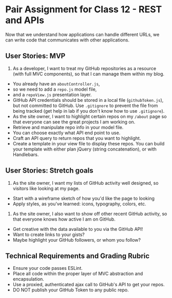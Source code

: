 # Pair Assignment for Class 12 - REST and APIs

Now that we understand how applications can handle different URLs, we can write code that communicates with other applications.

## User Stories: MVP
 1. As a developer, I want to treat my GitHub repositories as a resource (with full MVC components), so that I can manage them within my blog.
  - You already have an `aboutController.js`,
  - so we need to add a `repo.js` model file,
  - and a `repoView.js` presentation layer.
  - GitHub API credentials should be stored in a local file (`githubToken.js`), but not committed to GitHub. Use `.gitignore` to prevent the file from being tracked (get help in lab if you don't know how to use `.gitignore`).
 - As the site owner, I want to highlight certain repos on my `/about` page so that everyone can see the great projects I am working on.
  - Retrieve and manipulate repo info in your model file.
  - You can choose exactly what API end point to use.
  - Craft an API query to return repos that you want to highlight.
  - Create a template in your view file to display these repos. You can build your template with either plan jQuery (string concatenation), or with Handlebars.

## User Stories: Stretch goals
 1. As the site owner, I want my lists of GitHub activity well designed, so visitors like looking at my page.
  - Start with a wireframe sketch of how you'd like the page to looking
  - Apply styles, as you've learned: icons, typography, colors, etc.
 1. As the site owner, I also want to show off other recent GitHub activity, so that everyone knows how active I am on GitHub.
  - Get creative with the data available to you via the GitHub API!
  - Want to create links to your gists?
  - Maybe highlight your GitHub followers, or whom you follow?

## Technical Requirements and Grading Rubric
 - Ensure your code passes ESLint.
 - Place all code within the proper layer of MVC abstraction and encapsulation.
 - Use a proxied, authenticated ajax call to GitHub's API to get your repos.
 - DO NOT publish your GitHub Token to any public repo.

